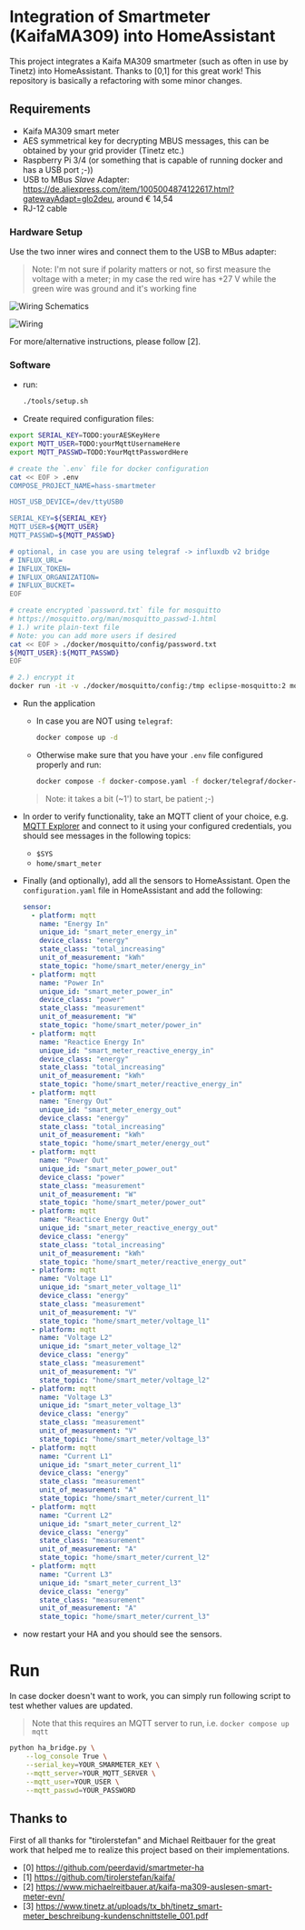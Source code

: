 # Integration of Smartmeter (KaifaMA309) into HomeAssistant

This project integrates a Kaifa MA309 smartmeter (such as often in use by Tinetz) into HomeAssistant.
Thanks to [0,1] for this great work! This repository is basically a refactoring with some minor changes.

## Requirements

* Kaifa MA309 smart meter
* AES symmetrical key for decrypting MBUS messages, this can be obtained by your grid provider (Tinetz etc.)
* Raspberry Pi 3/4 (or something that is capable of running docker and has a USB port ;-))
* USB to MBus *Slave* Adapter: <https://de.aliexpress.com/item/1005004874122617.html?gatewayAdapt=glo2deu>, around € 14,54
* RJ-12 cable

### Hardware Setup

Use the two inner wires and connect them to the USB to MBus adapter:

> Note: I'm not sure if polarity matters or not, so first measure the voltage with a meter; in my case the red wire has +27 V while the green wire was ground and it's working fine

![Wiring Schematics](docs/wiring-schematic.drawio.svg)

![Wiring](docs/wiring.jpg)

For more/alternative instructions, please follow [2].

### Software

* run:

  ```bash
  ./tools/setup.sh
  ```
* Create required configuration files:

```bash
export SERIAL_KEY=TODO:yourAESKeyHere
export MQTT_USER=TODO:yourMqttUsernameHere
export MQTT_PASSWD=TODO:YourMqttPasswordHere

# create the `.env` file for docker configuration
cat << EOF > .env
COMPOSE_PROJECT_NAME=hass-smartmeter

HOST_USB_DEVICE=/dev/ttyUSB0

SERIAL_KEY=${SERIAL_KEY}
MQTT_USER=${MQTT_USER}
MQTT_PASSWD=${MQTT_PASSWD}

# optional, in case you are using telegraf -> influxdb v2 bridge
# INFLUX_URL=
# INFLUX_TOKEN=
# INFLUX_ORGANIZATION=
# INFLUX_BUCKET=
EOF

# create encrypted `password.txt` file for mosquitto
# https://mosquitto.org/man/mosquitto_passwd-1.html
# 1.) write plain-text file
# Note: you can add more users if desired
cat << EOF > ./docker/mosquitto/config/password.txt
${MQTT_USER}:${MQTT_PASSWD}
EOF

# 2.) encrypt it
docker run -it -v ./docker/mosquitto/config:/tmp eclipse-mosquitto:2 mosquitto_passwd -U /tmp/password.txt
```

* Run the application
  * In case you are NOT using `telegraf`:

    ```bash
    docker compose up -d
    ```
  * Otherwise make sure that you have your `.env` file configured properly and run:

    ```bash
    docker compose -f docker-compose.yaml -f docker/telegraf/docker-compose.telegraf.yaml up -d
    ```

  > Note: it takes a bit (~1') to start, be patient ;-)

* In order to verify functionality, take an MQTT client of your choice, e.g. [MQTT Explorer](http://mqtt-explorer.com/) and connect to it using your configured credentials, you should see messages in the following topics:
  * `$SYS`
  * `home/smart_meter`
* Finally (and optionally), add all the sensors to HomeAssistant. Open the `configuration.yaml` file in HomeAssistant and add the following:

  ```yaml
  sensor:
    - platform: mqtt
      name: "Energy In"
      unique_id: "smart_meter_energy_in"
      device_class: "energy"
      state_class: "total_increasing"
      unit_of_measurement: "kWh"
      state_topic: "home/smart_meter/energy_in"
    - platform: mqtt
      name: "Power In"
      unique_id: "smart_meter_power_in"
      device_class: "power"
      state_class: "measurement"
      unit_of_measurement: "W"
      state_topic: "home/smart_meter/power_in"
    - platform: mqtt
      name: "Reactice Energy In"
      unique_id: "smart_meter_reactive_energy_in"
      device_class: "energy"
      state_class: "total_increasing"
      unit_of_measurement: "kWh"
      state_topic: "home/smart_meter/reactive_energy_in"
    - platform: mqtt
      name: "Energy Out"
      unique_id: "smart_meter_energy_out"
      device_class: "energy"
      state_class: "total_increasing"
      unit_of_measurement: "kWh"
      state_topic: "home/smart_meter/energy_out"
    - platform: mqtt
      name: "Power Out"
      unique_id: "smart_meter_power_out"
      device_class: "power"
      state_class: "measurement"
      unit_of_measurement: "W"
      state_topic: "home/smart_meter/power_out"
    - platform: mqtt
      name: "Reactice Energy Out"
      unique_id: "smart_meter_reactive_energy_out"
      device_class: "energy"
      state_class: "total_increasing"
      unit_of_measurement: "kWh"
      state_topic: "home/smart_meter/reactive_energy_out"
    - platform: mqtt
      name: "Voltage L1"
      unique_id: "smart_meter_voltage_l1"
      device_class: "energy"
      state_class: "measurement"
      unit_of_measurement: "V"
      state_topic: "home/smart_meter/voltage_l1"
    - platform: mqtt
      name: "Voltage L2"
      unique_id: "smart_meter_voltage_l2"
      device_class: "energy"
      state_class: "measurement"
      unit_of_measurement: "V"
      state_topic: "home/smart_meter/voltage_l2"
    - platform: mqtt
      name: "Voltage L3"
      unique_id: "smart_meter_voltage_l3"
      device_class: "energy"
      state_class: "measurement"
      unit_of_measurement: "V"
      state_topic: "home/smart_meter/voltage_l3"
    - platform: mqtt
      name: "Current L1"
      unique_id: "smart_meter_current_l1"
      device_class: "energy"
      state_class: "measurement"
      unit_of_measurement: "A"
      state_topic: "home/smart_meter/current_l1"
    - platform: mqtt
      name: "Current L2"
      unique_id: "smart_meter_current_l2"
      device_class: "energy"
      state_class: "measurement"
      unit_of_measurement: "A"
      state_topic: "home/smart_meter/current_l2"
    - platform: mqtt
      name: "Current L3"
      unique_id: "smart_meter_current_l3"
      device_class: "energy"
      state_class: "measurement"
      unit_of_measurement: "A"
      state_topic: "home/smart_meter/current_l3"
  ```
* now restart your HA and you should see the sensors.

# Run

In case docker doesn't want to work, you can simply run following script to test whether values are updated.

> Note that this requires an MQTT server to run, i.e. `docker compose up mqtt`

```bash
python ha_bridge.py \
    --log_console True \
    --serial_key=YOUR_SMARMETER_KEY \
    --mqtt_server=YOUR_MQTT_SERVER \
    --mqtt_user=YOUR_USER \
    --mqtt_passwd=YOUR_PASSWORD
```

## Thanks to

First of all thanks for "tirolerstefan" and Michael Reitbauer for the great work that
helped me to realize this project based on their implementations.

* [0] <https://github.com/peerdavid/smartmeter-ha>
* [1] <https://github.com/tirolerstefan/kaifa/>
* [2] <https://www.michaelreitbauer.at/kaifa-ma309-auslesen-smart-meter-evn/>
* [3] <https://www.tinetz.at/uploads/tx_bh/tinetz_smart-meter_beschreibung-kundenschnittstelle_001.pdf>
